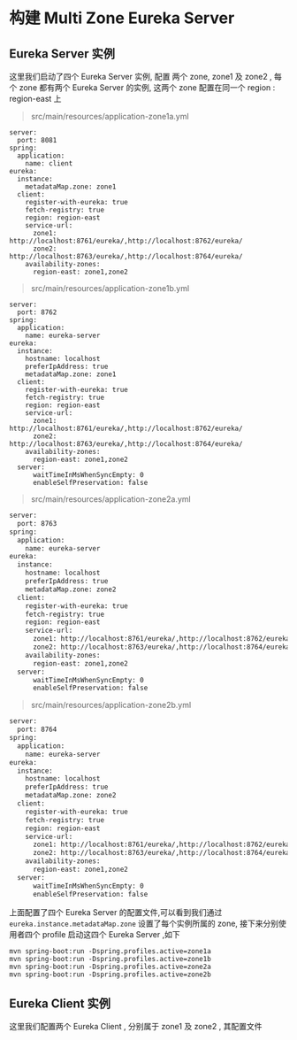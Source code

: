# 构建 Multi Zone Eureka Server

## Eureka Server 实例

这里我们启动了四个 Eureka Server 实例, 配置 两个 zone, zone1 及 zone2 , 每个 zone 都有两个 Eureka Server 的实例, 这两个 zone 配置在同一个 region : region-east 上

> src/main/resources/application-zone1a.yml

```
server:
  port: 8081
spring:
  application:
    name: client
eureka:
  instance:
    metadataMap.zone: zone1
  client:
    register-with-eureka: true
    fetch-registry: true
    region: region-east
    service-url:
      zone1: http://localhost:8761/eureka/,http://localhost:8762/eureka/
      zone2: http://localhost:8763/eureka/,http://localhost:8764/eureka/
    availability-zones:
      region-east: zone1,zone2
```

> src/main/resources/application-zone1b.yml

```
server:
  port: 8762
spring:
  application:
    name: eureka-server
eureka:
  instance:
    hostname: localhost
    preferIpAddress: true
    metadataMap.zone: zone1
  client:
    register-with-eureka: true
    fetch-registry: true
    region: region-east
    service-url:
      zone1: http://localhost:8761/eureka/,http://localhost:8762/eureka/
      zone2: http://localhost:8763/eureka/,http://localhost:8764/eureka/
    availability-zones:
      region-east: zone1,zone2
  server:
      waitTimeInMsWhenSyncEmpty: 0
      enableSelfPreservation: false
```

> src/main/resources/application-zone2a.yml

```xml
server:
  port: 8763
spring:
  application:
    name: eureka-server
eureka:
  instance:
    hostname: localhost
    preferIpAddress: true
    metadataMap.zone: zone2
  client:
    register-with-eureka: true
    fetch-registry: true
    region: region-east
    service-url:
      zone1: http://localhost:8761/eureka/,http://localhost:8762/eureka/
      zone2: http://localhost:8763/eureka/,http://localhost:8764/eureka/
    availability-zones:
      region-east: zone1,zone2
  server:
      waitTimeInMsWhenSyncEmpty: 0
      enableSelfPreservation: false
```

> src/main/resources/application-zone2b.yml

```xml
server:
  port: 8764
spring:
  application:
    name: eureka-server
eureka:
  instance:
    hostname: localhost
    preferIpAddress: true
    metadataMap.zone: zone2
  client:
    register-with-eureka: true
    fetch-registry: true
    region: region-east
    service-url:
      zone1: http://localhost:8761/eureka/,http://localhost:8762/eureka/
      zone2: http://localhost:8763/eureka/,http://localhost:8764/eureka/
    availability-zones:
      region-east: zone1,zone2
  server:
      waitTimeInMsWhenSyncEmpty: 0
      enableSelfPreservation: false
```

上面配置了四个 Eureka Server 的配置文件,可以看到我们通过 `eureka.instance.metadataMap.zone` 设置了每个实例所属的 zone, 接下来分别使用者四个 profile 启动这四个 Eureka Server ,如下

```
mvn spring-boot:run -Dspring.profiles.active=zone1a
mvn spring-boot:run -Dspring.profiles.active=zone1b
mvn spring-boot:run -Dspring.profiles.active=zone2a
mvn spring-boot:run -Dspring.profiles.active=zone2b
```

## Eureka Client 实例

这里我们配置两个 Eureka Client , 分别属于 zone1 及 zone2 , 其配置文件



